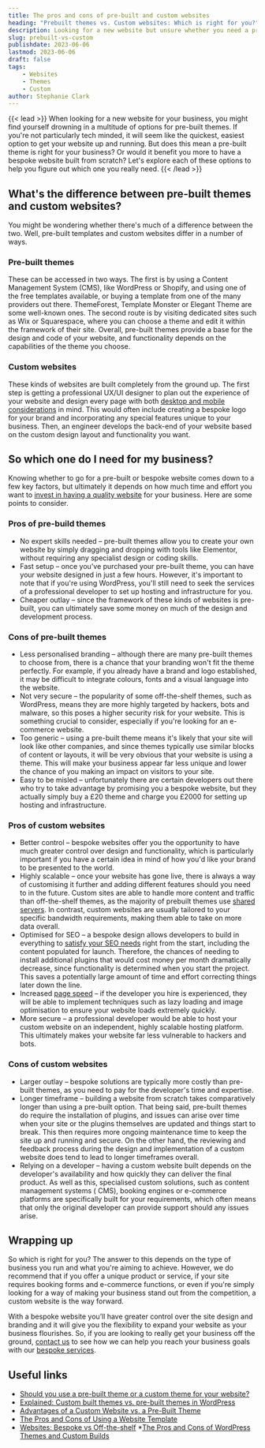 ```yaml
---
title: The pros and cons of pre-built and custom websites
heading: "Prebuilt themes vs. Custom websites: Which is right for you?"
description: Looking for a new website but unsure whether you need a pre-built theme or custom build? Keep reading to find out the advantages and disadvantages of each!
slug: prebuilt-vs-custom
publishdate: 2023-06-06
lastmod: 2023-06-06
draft: false
tags:
    - Websites
    - Themes
    - Custom
author: Stephanie Clark
---
```


{{< lead >}}
When looking for a new website for your business, you might find yourself drowning in a multitude of options for
pre-built themes. If you're not particularly tech minded, it will seem like the quickest, easiest option to get your
website up and running. But does this mean a pre-built theme is right for your business? Or would it benefit you more to
have a bespoke website built from scratch? Let's explore each of these options to help you figure out which one you
really need.
{{< /lead >}}

## What's the difference between pre-built themes and custom websites?

You might be wondering whether there's much of a difference between the two. Well, pre-built templates and custom
websites differ in a number of ways.

### Pre-built themes

These can be accessed in two ways. The first is by using a Content Management System (CMS), like WordPress or Shopify,
and using one of the free templates available, or buying a template from one of the many providers out there.
ThemeForest, Template Monster or Elegant Theme are some well-known ones. The second route is by visiting dedicated sites
such as Wix or Squarespace, where you can choose a theme and edit it within the framework of their site. Overall,
pre-built themes provide a base for the design and code of your website, and functionality depends on the capabilities
of the theme you choose.

### Custom websites

These kinds of websites are built completely from the ground up. The first step is getting a professional UX/UI designer
to plan out the experience of your website and design every page with
both [desktop and mobile considerations](https://www.enginess.io/insights/6-ways-designing-for-mobile-sites-is-different-from-desktop)
in mind. This would often include creating a bespoke logo for your brand and incorporating any special features unique
to your business. Then, an engineer develops the back-end of your website based on the custom design layout and
functionality you want.

## So which one do I need for my business?

Knowing whether to go for a pre-built or bespoke website comes down to a few key factors, but ultimately it depends on
how much time and effort you want
to [invest in having a quality website](https://www.forbes.com/sites/forbesbusinessdevelopmentcouncil/2022/06/21/7-reasons-to-invest-in-your-website-and-digital-marketing-strategy/?sh=40a6db9c74f7)
for your business. Here are some points to consider.

### Pros of pre-build themes

* No expert skills needed – pre-built themes allow you to create your own website by simply dragging and dropping with
  tools like Elementor, without requiring any specialist design or coding skills.
* Fast setup – once you've purchased your pre-built theme, you can have your website designed in just a few hours.
  However, it's important to note that if you're using WordPress, you'll still need to seek the services of a
  professional developer to set up hosting and infrastructure for you.
* Cheaper outlay – since the framework of these kinds of websites is pre-built, you can ultimately save some money on
  much of the design and development process.

### Cons of pre-built themes

* Less personalised branding – although there are many pre-built themes to choose from, there is a chance that your
  branding won't fit the theme perfectly. For example, if you already have a brand and logo established, it may be
  difficult to integrate colours, fonts and a visual language into the website.
* Not very secure – the popularity of some off-the-shelf themes, such as WordPress, means they are more highly targeted
  by hackers, bots and malware, so this poses a higher security risk for your website. This is something crucial to
  consider, especially if you're looking for an e-commerce website.
* Too generic – using a pre-built theme means it's likely that your site will look like other companies, and since
  themes typically use similar blocks of content or layouts, it will be very obvious that your website is using a theme.
  This will make your business appear far less unique and lower the chance of you making an impact on visitors to your
  site.
* Easy to be misled – unfortunately there are certain developers out there who try to take advantage by promising you a
  bespoke website, but they actually simply buy a £20 theme and charge you £2000 for setting up hosting and
  infrastructure.

### Pros of custom websites

* Better control – bespoke websites offer you the opportunity to have much greater control over design and
  functionality, which is particularly important if you have a certain idea in mind of how you'd like your brand to be
  presented to the world.
* Highly scalable – once your website has gone live, there is always a way of customising it further and adding
  different features should you need to in the future. Custom sites are able to handle more content and traffic than
  off-the-shelf themes, as the majority of prebuilt themes
  use [shared servers](https://www.redswitches.com/blog/shared-server-vs-dedicated-server/). In contrast, custom
  websites are usually tailored to your specific bandwidth requirements, making them able to take on more data overall.
* Optimised for SEO – a bespoke design allows developers to build in everything
  to [satisfy your SEO needs](https://blog.hubspot.com/marketing/seo) right from the start, including the content
  populated for launch. Therefore, the chances of needing to install additional plugins that would cost money per month
  dramatically decrease, since functionality is determined when you start the project. This saves a potentially large
  amount of time and effort correcting things later down the line.
* Increased [page speed](https://pagespeed.web.dev/) – if the developer you hire is experienced, they will be able to
  implement techniques such as lazy loading and image optimisation to ensure your website loads extremely quickly.
* More secure – a professional developer would be able to host your custom website on an independent, highly scalable
  hosting platform. This ultimately makes your website far less vulnerable to hackers and bots.

### Cons of custom websites

* Larger outlay – bespoke solutions are typically more costly than pre-built themes, as you need to pay for the
  developer's time and expertise.
* Longer timeframe – building a website from scratch takes comparatively longer than using a pre-built option. That
  being said, pre-built themes do require the installation of plugins, and issues can arise over time when your site or
  the plugins themselves are updated and things start to break. This then requires more ongoing maintenance time to keep
  the site up and running and secure. On the other hand, the reviewing and feedback process during the design and
  implementation of a custom website does tend to lead to longer timeframes overall.
* Relying on a developer – having a custom website built depends on the developer's availability and how quickly they
  can deliver the final product. As well as this, specialised custom solutions, such as content management systems (
  CMS), booking engines or e-commerce platforms are specifically built for your requirements, which often means that
  only the original developer can provide support should any issues arise.

## Wrapping up

So which is right for you? The answer to this depends on the type of business you run and what you're aiming to achieve.
However, we do recommend that if you offer a unique product or service, if your site requires booking forms and
e-commerce functions, or even if you're simply looking for a way of making your business stand out from the competition,
a custom website is the way forward.

With a bespoke website you’ll have greater control over the site design and branding and it will give you the
flexibility to expand your website as your business flourishes. So, if you are looking to really get your business off
the ground, [contact us](https://ainsley.dev/contact/) to see how we can help you reach your business goals with
our [bespoke services](https://ainsley.dev/services/).

## Useful links

* [Should you use a pre-built theme or a custom theme for your website?](https://www.linkedin.com/pulse/should-you-use-pre-built-theme-custom-your-website-karl-baxter/)
* [Explained: Custom built themes vs. pre-built themes in WordPress](https://www.wearewibble.com/explained-custom-built-themes-vs-pre-built-themes/)
* [Advantages of a Custom Website vs. a Pre-Built Theme](https://ideabaragency.com/news/advantages-of-a-custom-website-vs-a-pre-built-theme/)
* [The Pros and Cons of Using a Website Template](https://resultsrepeat.com/the-pros-and-cons-of-using-a-template-website/)
* [Websites: Bespoke vs Off-the-shelf](https://marchbranding.com/buzz/bespoke-website-design-vs-off-the-shelf/)
*[The Pros and Cons of WordPress Themes and Custom Builds](https://cornershopcreative.com/blog/pros-cons-wordpress-themes/)
